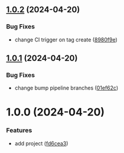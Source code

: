 ## [1.0.2](https://github.com/ckoliber/semantic-release/compare/v1.0.1...v1.0.2) (2024-04-20)


### Bug Fixes

* change CI trigger on tag create ([8980f9e](https://github.com/ckoliber/semantic-release/commit/8980f9ea7ca0af946bf56bc567eabd926a9a097f))

## [1.0.1](https://github.com/ckoliber/semantic-release/compare/v1.0.0...v1.0.1) (2024-04-20)


### Bug Fixes

* change bump pipeline branches ([01ef62c](https://github.com/ckoliber/semantic-release/commit/01ef62cb3944d077b8fefefa6d4ad14dfc9ff743))

# 1.0.0 (2024-04-20)


### Features

* add project ([fd6cea3](https://github.com/ckoliber/semantic-release/commit/fd6cea313060f163c8768e1bd6465e58f9e8a2c0))
